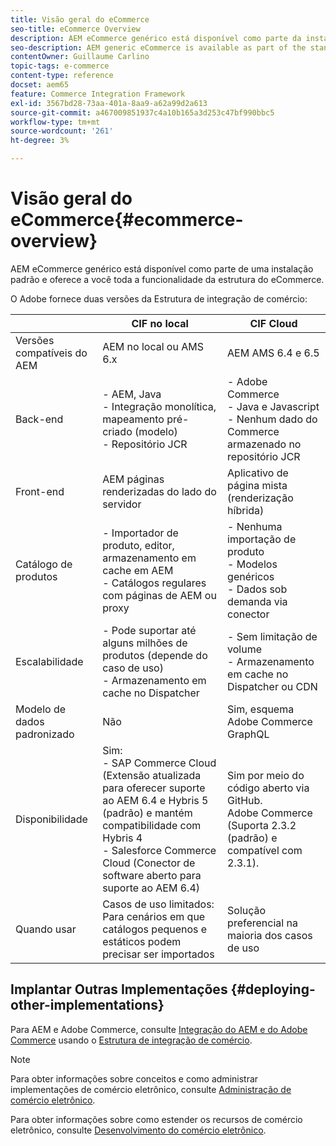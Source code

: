 ```yaml
---
title: Visão geral do eCommerce
seo-title: eCommerce Overview
description: AEM eCommerce genérico está disponível como parte da instalação padrão e oferece a você a funcionalidade completa da estrutura do eCommerce.
seo-description: AEM generic eCommerce is available as part of the standard installation and provides you with the full functionality of the eCommerce framework.
contentOwner: Guillaume Carlino
topic-tags: e-commerce
content-type: reference
docset: aem65
feature: Commerce Integration Framework
exl-id: 3567bd28-73aa-401a-8aa9-a62a99d2a613
source-git-commit: a467009851937c4a10b165a3d253c47bf990bbc5
workflow-type: tm+mt
source-wordcount: '261'
ht-degree: 3%

---
```


# Visão geral do eCommerce{#ecommerce-overview}

AEM eCommerce genérico está disponível como parte de uma instalação padrão e oferece a você toda a funcionalidade da estrutura do eCommerce.

O Adobe fornece duas versões da Estrutura de integração de comércio:

|  | CIF no local | CIF Cloud |
|-------------------------|--------------------------------------------------------------------------------------------------------------------------------------------------------------------------------------------------------|------------------------------------------------------------------------------------------------------------------------|
| Versões compatíveis do AEM | AEM no local ou AMS 6.x | AEM AMS 6.4 e 6.5 |
| Back-end | - AEM, Java <br> - Integração monolítica, mapeamento pré-criado (modelo)<br> - Repositório JCR | - Adobe Commerce <br>- Java e Javascript <br>- Nenhum dado do Commerce armazenado no repositório JCR |
| Front-end | AEM páginas renderizadas do lado do servidor | Aplicativo de página mista (renderização híbrida) |
| Catálogo de produtos | - Importador de produto, editor, armazenamento em cache em AEM <br>- Catálogos regulares com páginas de AEM ou proxy | - Nenhuma importação de produto <br>- Modelos genéricos <br>- Dados sob demanda via conector |
| Escalabilidade | - Pode suportar até alguns milhões de produtos (depende do caso de uso) <br> - Armazenamento em cache no Dispatcher | - Sem limitação de volume <br>- Armazenamento em cache no Dispatcher ou CDN |
| Modelo de dados padronizado | Não | Sim, esquema Adobe Commerce GraphQL |
| Disponibilidade | Sim:<br> - SAP Commerce Cloud (Extensão atualizada para oferecer suporte ao AEM 6.4 e Hybris 5 (padrão) e mantém compatibilidade com Hybris 4 <br>- Salesforce Commerce Cloud (Conector de software aberto para suporte ao AEM 6.4) | Sim por meio do código aberto via GitHub. <br> Adobe Commerce (Suporta 2.3.2 (padrão) e compatível com 2.3.1). |
| Quando usar | Casos de uso limitados: Para cenários em que catálogos pequenos e estáticos podem precisar ser importados | Solução preferencial na maioria dos casos de uso |


## Implantar Outras Implementações {#deploying-other-implementations}

Para AEM e Adobe Commerce, consulte [Integração do AEM e do Adobe Commerce](/help/commerce/cif/integrating/magento.md) usando o [Estrutura de integração de comércio](/help/commerce/cif/introduction.md).

>[!NOTE]
>
>Para obter informações sobre conceitos e como administrar implementações de comércio eletrônico, consulte [Administração de comércio eletrônico](/help/commerce/cif-classic/administering/ecommerce.md).
>
>Para obter informações sobre como estender os recursos de comércio eletrônico, consulte [Desenvolvimento do comércio eletrônico](/help/commerce/cif-classic/developing/ecommerce.md).
